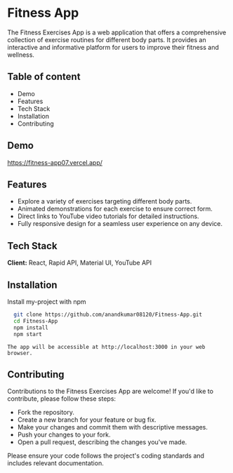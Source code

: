 
# Fitness App

The Fitness Exercises App is a web application that offers a comprehensive collection of exercise routines for different body parts. It provides an interactive and informative platform for users to improve their fitness and wellness.


## Table of content
- Demo
- Features
- Tech Stack
- Installation
- Contributing

## Demo

https://fitness-app07.vercel.app/


## Features

- Explore a variety of exercises targeting different body parts.
- Animated demonstrations for each exercise to ensure correct form.
- Direct links to YouTube video tutorials for detailed instructions.
- Fully responsive design for a seamless user experience on any device.


## Tech Stack

**Client:** React, Rapid API, Material UI, YouTube API



## Installation

Install my-project with npm

```bash
  git clone https://github.com/anandkumar08120/Fitness-App.git
  cd Fitness-App
  npm install
  npm start
```
    The app will be accessible at http://localhost:3000 in your web browser.
## Contributing

Contributions to the Fitness Exercises App are welcome! If you'd like to contribute, please follow these steps:

- Fork the repository.
- Create a new branch for your feature or bug fix.
- Make your changes and commit them with descriptive messages.
- Push your changes to your fork.
- Open a pull request, describing the changes you've made.

Please ensure your code follows the project's coding standards and includes relevant documentation.
